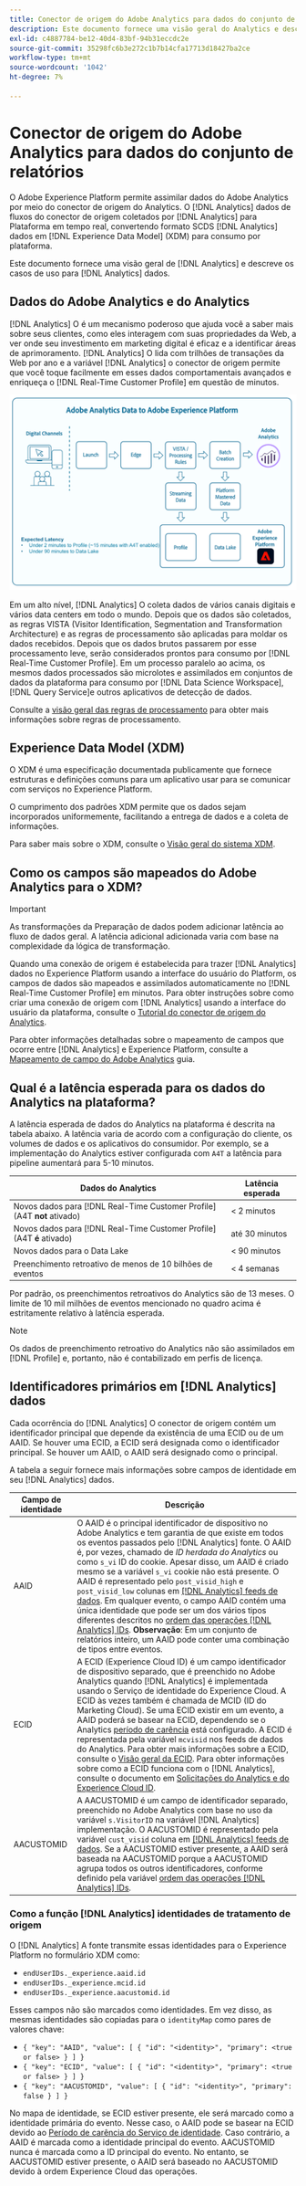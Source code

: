 ```yaml
---
title: Conector de origem do Adobe Analytics para dados do conjunto de relatórios
description: Este documento fornece uma visão geral do Analytics e descreve os casos de uso para dados do Analytics.
exl-id: c4887784-be12-40d4-83bf-94b31eccdc2e
source-git-commit: 35298fc6b3e272c1b7b14cfa17713d18427ba2ce
workflow-type: tm+mt
source-wordcount: '1042'
ht-degree: 7%

---
```


# Conector de origem do Adobe Analytics para dados do conjunto de relatórios

O Adobe Experience Platform permite assimilar dados do Adobe Analytics por meio do conector de origem do Analytics. O [!DNL Analytics] dados de fluxos do conector de origem coletados por [!DNL Analytics] para Plataforma em tempo real, convertendo formato SCDS [!DNL Analytics] dados em [!DNL Experience Data Model] (XDM) para consumo por plataforma.

Este documento fornece uma visão geral de [!DNL Analytics] e descreve os casos de uso para [!DNL Analytics] dados.

## Dados do Adobe Analytics e do Analytics

[!DNL Analytics] O é um mecanismo poderoso que ajuda você a saber mais sobre seus clientes, como eles interagem com suas propriedades da Web, a ver onde seu investimento em marketing digital é eficaz e a identificar áreas de aprimoramento. [!DNL Analytics] O lida com trilhões de transações da Web por ano e a variável [!DNL Analytics] o conector de origem permite que você toque facilmente em esses dados comportamentais avançados e enriqueça o [!DNL Real-Time Customer Profile] em questão de minutos.

![Um gráfico que ilustra a jornada de dados de diferentes aplicativos do Adobe, incluindo o Adobe Analytics.](./images/analytics-data-experience-platform.png)

Em um alto nível, [!DNL Analytics] O coleta dados de vários canais digitais e vários data centers em todo o mundo. Depois que os dados são coletados, as regras VISTA (Visitor Identification, Segmentation and Transformation Architecture) e as regras de processamento são aplicadas para moldar os dados recebidos. Depois que os dados brutos passarem por esse processamento leve, serão considerados prontos para consumo por [!DNL Real-Time Customer Profile]. Em um processo paralelo ao acima, os mesmos dados processados são microlotes e assimilados em conjuntos de dados da plataforma para consumo por [!DNL Data Science Workspace], [!DNL Query Service]e outros aplicativos de detecção de dados.

Consulte a [visão geral das regras de processamento](https://experienceleague.adobe.com/docs/analytics/admin/admin-tools/processing-rules/processing-rules.html?lang=pt-BR) para obter mais informações sobre regras de processamento.

## Experience Data Model (XDM)

O XDM é uma especificação documentada publicamente que fornece estruturas e definições comuns para um aplicativo usar para se comunicar com serviços no Experience Platform.

O cumprimento dos padrões XDM permite que os dados sejam incorporados uniformemente, facilitando a entrega de dados e a coleta de informações.

Para saber mais sobre o XDM, consulte o [Visão geral do sistema XDM](../../../xdm/home.md).

## Como os campos são mapeados do Adobe Analytics para o XDM?

>[!IMPORTANT]
>
>As transformações da Preparação de dados podem adicionar latência ao fluxo de dados geral. A latência adicional adicionada varia com base na complexidade da lógica de transformação.

Quando uma conexão de origem é estabelecida para trazer [!DNL Analytics] dados no Experience Platform usando a interface do usuário do Platform, os campos de dados são mapeados e assimilados automaticamente no [!DNL Real-Time Customer Profile] em minutos. Para obter instruções sobre como criar uma conexão de origem com [!DNL Analytics] usando a interface do usuário da plataforma, consulte o [Tutorial do conector de origem do Analytics](../../tutorials/ui/create/adobe-applications/analytics.md).

Para obter informações detalhadas sobre o mapeamento de campos que ocorre entre [!DNL Analytics] e Experience Platform, consulte a [Mapeamento de campo do Adobe Analytics](./mapping/analytics.md) guia.

## Qual é a latência esperada para os dados do Analytics na plataforma?

A latência esperada de dados do Analytics na plataforma é descrita na tabela abaixo. A latência varia de acordo com a configuração do cliente, os volumes de dados e os aplicativos do consumidor. Por exemplo, se a implementação do Analytics estiver configurada com `A4T` a latência para pipeline aumentará para 5-10 minutos.

| Dados do Analytics | Latência esperada |
| -------------- | ---------------- |
| Novos dados para [!DNL Real-Time Customer Profile] (A4T **not** ativado) | &lt; 2 minutos |
| Novos dados para [!DNL Real-Time Customer Profile] (A4T **é** ativado) | até 30 minutos |
| Novos dados para o Data Lake | &lt; 90 minutos |
| Preenchimento retroativo de menos de 10 bilhões de eventos | &lt; 4 semanas |

Por padrão, os preenchimentos retroativos do Analytics são de 13 meses. O limite de 10 mil milhões de eventos mencionado no quadro acima é estritamente relativo à latência esperada.

>[!NOTE]
>
>Os dados de preenchimento retroativo do Analytics não são assimilados em [!DNL Profile] e, portanto, não é contabilizado em perfis de licença.

## Identificadores primários em [!DNL Analytics] dados

Cada ocorrência do [!DNL Analytics] O conector de origem contém um identificador principal que depende da existência de uma ECID ou de um AAID. Se houver uma ECID, a ECID será designada como o identificador principal. Se houver um AAID, o AAID será designado como o principal.

A tabela a seguir fornece mais informações sobre campos de identidade em seu [!DNL Analytics] dados.

| Campo de identidade | Descrição |
| --- | --- |
| AAID | O AAID é o principal identificador de dispositivo no Adobe Analytics e tem garantia de que existe em todos os eventos passados pelo [!DNL Analytics] fonte. O AAID é, por vezes, chamado de *ID herdada do Analytics* ou como `s_vi` ID do cookie. Apesar disso, um AAID é criado mesmo se a variável `s_vi` cookie não está presente. O AAID é representado pelo `post_visid_high` e `post_visid_low` colunas em [[!DNL Analytics] feeds de dados](https://experienceleague.adobe.com/docs/analytics/export/analytics-data-feed/data-feed-contents/datafeeds-reference.html?lang=pt-BR). Em qualquer evento, o campo AAID contém uma única identidade que pode ser um dos vários tipos diferentes descritos no [ordem das operações [!DNL Analytics] IDs](https://experienceleague.adobe.com/docs/id-service/using/reference/analytics-reference/analytics-order-of-operations.html). **Observação**: Em um conjunto de relatórios inteiro, um AAID pode conter uma combinação de tipos entre eventos. |
| ECID | A ECID (Experience Cloud ID) é um campo identificador de dispositivo separado, que é preenchido no Adobe Analytics quando [!DNL Analytics] é implementada usando o Serviço de identidade do Experience Cloud. A ECID às vezes também é chamada de MCID (ID do Marketing Cloud). Se uma ECID existir em um evento, a AAID poderá se basear na ECID, dependendo se o Analytics [período de carência](https://experienceleague.adobe.com/docs/id-service/using/reference/analytics-reference/grace-period.html) está configurado. A ECID é representada pela variável `mcvisid` nos feeds de dados do Analytics. Para obter mais informações sobre a ECID, consulte o [Visão geral da ECID](../../../identity-service/ecid.md). Para obter informações sobre como a ECID funciona com o [!DNL Analytics], consulte o documento em [Solicitações do Analytics e do Experience Cloud ID](https://experienceleague.adobe.com/docs/id-service/using/reference/analytics-reference/legacy-analytics.html?lang=pt-BR). |
| AACUSTOMID | A AACUSTOMID é um campo de identificador separado, preenchido no Adobe Analytics com base no uso da variável `s.VisitorID` na variável [!DNL Analytics] implementação. O AACUSTOMID é representado pela variável `cust_visid` coluna em [[!DNL Analytics] feeds de dados](https://experienceleague.adobe.com/docs/analytics/export/analytics-data-feed/data-feed-contents/datafeeds-reference.html?lang=pt-BR). Se a AACUSTOMID estiver presente, a AAID será baseada na AACUSTOMID porque a AACUSTOMID agrupa todos os outros identificadores, conforme definido pela variável [ordem das operações [!DNL Analytics] IDs](https://experienceleague.adobe.com/docs/id-service/using/reference/analytics-reference/analytics-order-of-operations.html). |

### Como a função [!DNL Analytics] identidades de tratamento de origem

O [!DNL Analytics] A fonte transmite essas identidades para o Experience Platform no formulário XDM como:

* `endUserIDs._experience.aaid.id`
* `endUserIDs._experience.mcid.id`
* `endUserIDs._experience.aacustomid.id`

Esses campos não são marcados como identidades. Em vez disso, as mesmas identidades são copiadas para o `identityMap` como pares de valores chave:

* `{ "key": "AAID", "value": [ { "id": "<identity>", "primary": <true or false> } ] }`
* `{ "key": "ECID", "value": [ { "id": "<identity>", "primary": <true or false> } ] }`
* `{ "key": "AACUSTOMID", "value": [ { "id": "<identity>", "primary": false } ] }`

No mapa de identidade, se ECID estiver presente, ele será marcado como a identidade primária do evento. Nesse caso, o AAID pode se basear na ECID devido ao [Período de carência do Serviço de identidade](https://experienceleague.adobe.com/docs/id-service/using/reference/analytics-reference/grace-period.html). Caso contrário, a AAID é marcada como a identidade principal do evento. AACUSTOMID nunca é marcada como a ID principal do evento. No entanto, se AACUSTOMID estiver presente, o AAID será baseado no AACUSTOMID devido à ordem Experience Cloud das operações.

